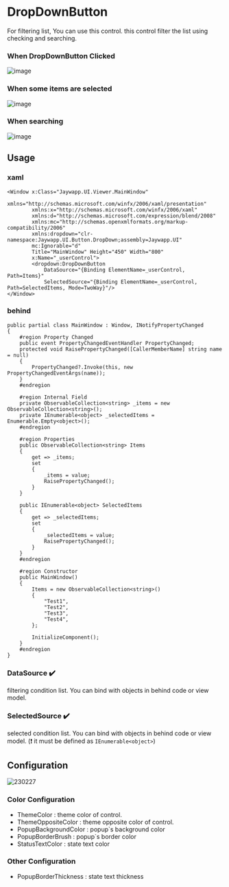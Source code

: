 # DropDownButton
For filtering list, You can use this control. this control filter the list using checking and searching.
### When DropDownButton Clicked
![image](https://user-images.githubusercontent.com/20869970/221497998-47ae07d2-8875-4d9f-bec3-ba368583cc2c.png)
### When some items are selected
![image](https://user-images.githubusercontent.com/20869970/221498121-6d373e5d-a992-4618-a8ea-379f018cdfcc.png)
### When searching
![image](https://user-images.githubusercontent.com/20869970/221498190-a243360b-dbeb-4f68-84ff-5b8878290134.png)

## Usage
### xaml
```
<Window x:Class="Jaywapp.UI.Viewer.MainWindow"
        xmlns="http://schemas.microsoft.com/winfx/2006/xaml/presentation"
        xmlns:x="http://schemas.microsoft.com/winfx/2006/xaml"
        xmlns:d="http://schemas.microsoft.com/expression/blend/2008"
        xmlns:mc="http://schemas.openxmlformats.org/markup-compatibility/2006"
        xmlns:dropdown="clr-namespace:Jaywapp.UI.Button.DropDown;assembly=Jaywapp.UI"
        mc:Ignorable="d"
        Title="MainWindow" Height="450" Width="800"
        x:Name="_userControl">
        <dropdown:DropDownButton
            DataSource="{Binding ElementName=_userControl, Path=Items}"
            SelectedSource="{Binding ElementName=_userControl, Path=SelectedItems, Mode=TwoWay}"/>
</Window>
```
### behind
```
public partial class MainWindow : Window, INotifyPropertyChanged
{
    #region Property Changed
    public event PropertyChangedEventHandler PropertyChanged;
    protected void RaisePropertyChanged([CallerMemberName] string name = null)
    {
        PropertyChanged?.Invoke(this, new PropertyChangedEventArgs(name));
    }
    #endregion

    #region Internal Field
    private ObservableCollection<string> _items = new ObservableCollection<string>();
    private IEnumerable<object> _selectedItems = Enumerable.Empty<object>();
    #endregion

    #region Properties
    public ObservableCollection<string> Items
    {
        get => _items;
        set
        {
            _items = value;
            RaisePropertyChanged();
        }
    }

    public IEnumerable<object> SelectedItems
    {
        get => _selectedItems;
        set
        {
            _selectedItems = value;
            RaisePropertyChanged();
        }
    }
    #endregion

    #region Constructor
    public MainWindow()
    {
        Items = new ObservableCollection<string>()
        {
            "Test1",
            "Test2",
            "Test3",
            "Test4",
        };

        InitializeComponent();
    }
    #endregion
}
```

### DataSource :heavy_check_mark:
filtering condition list. You can bind with objects in behind code or view model.
### SelectedSource :heavy_check_mark:
selected condition list. You can bind with objects in behind code or view model.
(:heavy_exclamation_mark: it must be defined as `IEnumerable<object>`)

## Configuration
![230227](https://user-images.githubusercontent.com/20869970/221499596-a57e038e-7bd7-4585-87ab-eb3e19b6658d.png)
### Color Configuration
- ThemeColor : theme color of control.
- ThemeOppositeColor : theme opposite color of control.
- PopupBackgroundColor : popup`s background color
- PopupBorderBrush : popup`s border color
- StatusTextColor : state text color

### Other Configuration
- PopupBorderThickness : state text thickness
